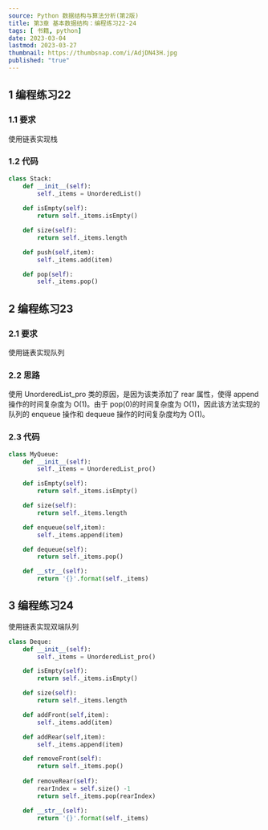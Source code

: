 ```yaml
---
source: Python 数据结构与算法分析(第2版)
title: 第3章 基本数据结构：编程练习22-24
tags: [ 书籍, python]
date: 2023-03-04
lastmod: 2023-03-27 
thumbnail: https://thumbsnap.com/i/AdjDN43H.jpg
published: "true"
---
```


## 1 编程练习22
### 1.1 要求
使用链表实现栈
### 1.2 代码

```python
class Stack:
    def __init__(self):
        self._items = UnorderedList()
    
    def isEmpty(self):
        return self._items.isEmpty()

    def size(self):
        return self._items.length

    def push(self,item):
        self._items.add(item)

    def pop(self):
        self._items.pop()
```

## 2 编程练习23
### 2.1 要求
使用链表实现队列
### 2.2 思路
使用 UnorderedList_pro 类的原因，是因为该类添加了 rear 属性，使得 append 操作的时间复杂度为 O(1)。由于 pop(0)的时间复杂度为 O(1)，因此该方法实现的队列的 enqueue 操作和 dequeue 操作的时间复杂度均为 O(1)。
### 2.3 代码

```python
class MyQueue:
    def __init__(self):
        self._items = UnorderedList_pro()

    def isEmpty(self):
        return self._items.isEmpty()

    def size(self):
        return self._items.length

    def enqueue(self,item):
        self._items.append(item)

    def dequeue(self):
        return self._items.pop()

    def __str__(self):
        return '{}'.format(self._items)
```

## 3 编程练习24
使用链表实现双端队列

```python
class Deque:
    def __init__(self):
        self._items = UnorderedList_pro()

    def isEmpty(self):
        return self._items.isEmpty()

    def size(self):
        return self._items.length

    def addFront(self,item):
        self._items.add(item)

    def addRear(self,item):
        self._items.append(item)

    def removeFront(self):
        return self._items.pop()
    
    def removeRear(self):
        rearIndex = self.size() -1
        return self._items.pop(rearIndex)

    def __str__(self):
        return '{}'.format(self._items)
```
